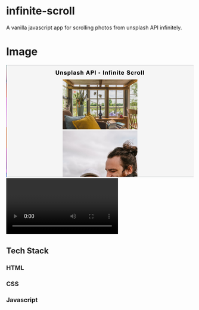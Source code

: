 # infinite-scroll

A vanilla javascript app for scrolling photos from unsplash API infinitely.

# Image

![picture1](Picture1.png)
![recording](screen.mov)

## Tech Stack
### HTML
### CSS
### Javascript


